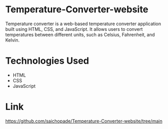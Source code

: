 # Temperature-Converter-website
Temperature converter is a web-based temperature converter application built using HTML, CSS, and JavaScript. 
It allows users to convert temperatures between different units, such as Celsius, Fahrenheit, and Kelvin.

# Technologies Used
- HTML
- CSS
- JavaScript

# Link
https://github.com/saichopade/Temperature-Converter-website/tree/main
